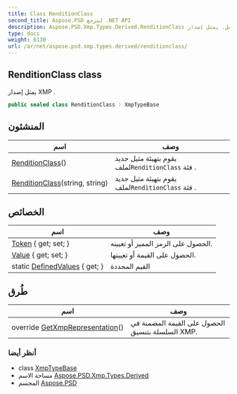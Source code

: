 ```yaml
---
title: Class RenditionClass
second_title: Aspose.PSD لمرجع .NET API
description: Aspose.PSD.Xmp.Types.Derived.RenditionClass فصل. يمثل إصدار XMP .
type: docs
weight: 6130
url: /ar/net/aspose.psd.xmp.types.derived/renditionclass/
---
```

## RenditionClass class

يمثل إصدار XMP .

```csharp
public sealed class RenditionClass : XmpTypeBase
```

## المنشئون

| اسم | وصف |
| --- | --- |
| [RenditionClass](renditionclass/#constructor)() | يقوم بتهيئة مثيل جديد لملف`RenditionClass` فئة . |
| [RenditionClass](renditionclass/#constructor_1)(string, string) | يقوم بتهيئة مثيل جديد لملف`RenditionClass` فئة . |

## الخصائص

| اسم | وصف |
| --- | --- |
| [Token](../../aspose.psd.xmp.types.derived/renditionclass/token/) { get; set; } | الحصول على الرمز المميز أو تعيينه. |
| [Value](../../aspose.psd.xmp.types.derived/renditionclass/value/) { get; set; } | الحصول على القيمة أو تعيينها. |
| static [DefinedValues](../../aspose.psd.xmp.types.derived/renditionclass/definedvalues/) { get; } | القيم المحددة |

## طُرق

| اسم | وصف |
| --- | --- |
| override [GetXmpRepresentation](../../aspose.psd.xmp.types.derived/renditionclass/getxmprepresentation/)() | الحصول على القيمة المضمنة في السلسلة بتنسيق XMP. |

### أنظر أيضا

* class [XmpTypeBase](../../aspose.psd.xmp.types/xmptypebase/)
* مساحة الاسم [Aspose.PSD.Xmp.Types.Derived](../../aspose.psd.xmp.types.derived/)
* المجسم [Aspose.PSD](../../)


